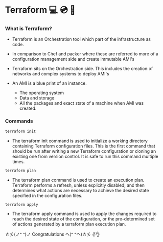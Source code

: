 # Terraform :computer: :cd: :electric_plug:

### What is Terraform?
- Terraform is an Orchestration tool which part of the infrastructure as code.

- In comparison to Chef and packer where these are referred to more of a configuration management side and create immutable AMI's

- Terraform sits on the Orchestration side. This includes the creation of networks and complex systems to deploy AMI's

- An AMI is a blue print of an instance.
  - The operating system
  - Data and storage
  - All the packages and exact state of a machine when AMI was created.

### Commands

```java
terraform init
```
- The terraform init command is used to initialize a working directory containing Terraform configuration files. This is the first command that should be run after writing a new Terraform configuration or cloning an existing one from version control. It is safe to run this command multiple times.

```java
terraform plan
```

- The terraform plan command is used to create an execution plan. Terraform performs a refresh, unless explicitly disabled, and then determines what actions are necessary to achieve the desired state specified in the configuration files.

```java
terraform apply
```

- The terraform apply command is used to apply the changes required to reach the desired state of the configuration, or the pre-determined set of actions generated by a terraform plan execution plan.

☆彡(ノ^ ^)ノ Congratulations ヘ(^ ^ヘ)☆彡
:v::ok_hand:
